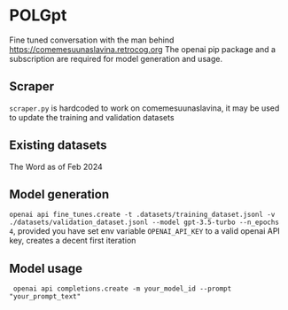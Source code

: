 # POLGpt

Fine tuned conversation with the man behind https://comemesuunaslavina.retrocog.org
The openai pip package and a subscription are required for model generation and usage.

## Scraper

`scraper.py` is hardcoded to work on comemesuunaslavina, it may be used to update the training and validation datasets

## Existing datasets

The Word as of Feb 2024

## Model generation

`openai api fine_tunes.create -t .datasets/training_dataset.jsonl -v ./datasets/validation_dataset.jsonl --model gpt-3.5-turbo --n_epochs 4`, provided you have set env variable `OPENAI_API_KEY` to a valid openai API key, creates a decent first iteration

## Model usage

` openai api completions.create -m your_model_id --prompt "your_prompt_text"`
